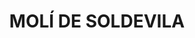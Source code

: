 ---
layout: patrimoni-details
title:  "MOLÍ DE SOLDEVILA"
alt_title: "Molí del Cup"
class: "Edifici"
area: null
protection: null
addition_date: null
cat_code: null
cbp_code: "BCIL CH15"
image: "Moli.jpg"
card: null
collections: ["patrimoni-arquitectonic", "bcil-previstos-cbp"]
coordinates:
  - group1:
        - [1.461520039033572, 42.354212916651235]
        - [1.461409341132496, 42.354231040997092]
        - [1.461443237652907, 42.354340394456635]
        - [1.4615153909452, 42.354334269845985]
        - [1.461502983422294, 42.354289459108131]
        - [1.461536815743338, 42.354286158050989]
        - [1.461520039033572, 42.354212916651235]
---